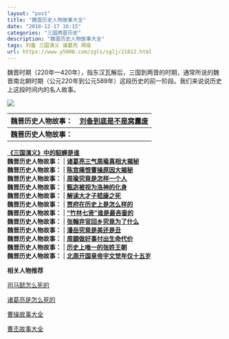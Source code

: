 ```yaml
---
layout: "post"
title: "魏晋历史人物故事大全"
date: "2018-12-17 16:15"
categories: "三国两晋历史"
description: "魏晋历史人物故事大全"
tags: 刘备 三国演义 诸葛亮 周瑜
url: https://www.y5000.com/zgls/sglj/21812.html
---
```






魏晋时期（220年—420年），指东汉瓦解后，三国到两晋的时期，通常所说的魏晋南北朝时期（公元220年到公元589年）这段历史的前一阶段。我们来说说历史上这段时间内的名人故事。

![](https://img.y5000.com/uploads/allimg/170523/8-1F523110H14N.jpg)

**魏晋历史人物故事：** |  **[刘备到底是不是窝囊废](https://www.y5000.com/zgls/sglj/21794.html)**  
---|---  
**魏晋历史人物故事：** |
**[《三国演义》中的貂蝉是谁](https://www.y5000.com/zgls/sglj/21795.html)**  
**魏晋历史人物故事：** |
**[诸葛亮三气周瑜真相大揭秘](https://www.y5000.com/zgls/sglj/21796.html)**  
**魏晋历史人物故事：** |  **[陈宫痛恨曹操原因大揭秘](https://www.y5000.com/zgls/sglj/21797.html)**  
**魏晋历史人物故事：** |  **[周瑜究竟是怎样一个人](https://www.y5000.com/zgls/sglj/21798.html)**  
**魏晋历史人物故事：** |  **[甄宓被视为洛神的化身](https://www.y5000.com/zgls/sglj/21799.html)**  
**魏晋历史人物故事：** |  **[解读大才子嵇康之死](https://www.y5000.com/zgls/mrzj/21800.html)**  
**魏晋历史人物故事：** |  **[贾府在历史上是怎么样的](https://www.y5000.com/zgls/21803.html)**  
**魏晋历史人物故事：** |  **[“竹林七贤”谁是最吝啬的](https://www.y5000.com/zgls/21805.html)**  
**魏晋历史人物故事：** |  **[张翰弃官回乡究竟为了什么](https://www.y5000.com/zgls/21806.html)**  
**魏晋历史人物故事：** |  **[潘岳究竟是美还是丑](https://www.y5000.com/zgls/mrzj/21807.html)**  
**魏晋历史人物故事：** |  **[周顗做好事付出生命代价](https://www.y5000.com/zgls/mrzj/21809.html)**  
**魏晋历史人物故事：** |  **[历史上唯一的张姓王朝](https://www.y5000.com/zgls/21810.html)**  
**魏晋历史人物故事：** |
**[北周开国皇帝宇文觉年仅十五岁](https://www.y5000.com/zgls/nb/21811.html)**  
  
**相关人物推荐**

[司马懿怎么死的](https://www.y5000.com/zgls/sglj/27041.html)

[诸葛亮是怎么死的](https://www.y5000.com/zgls/sglj/27000.html)

[曹操故事大全](https://www.y5000.com/tags/caocao/)

[曹丕故事大全](https://www.y5000.com/tags/caopi/)
